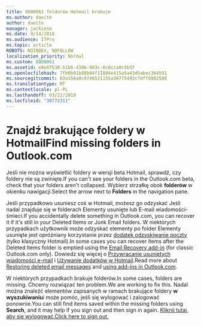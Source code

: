 ```yaml
---
title: 8000061 folderów Hotmail brakuje
ms.author: daeite
author: daeite
manager: jackiesm
ms.date: 9/14/2018
ms.audience: ITPro
ms.topic: article
ROBOTS: NOINDEX, NOFOLLOW
localization_priority: Normal
ms.custom: 8000061
ms.assetid: e8e87530-51b6-4386-983c-8c8cca0c5b3f
ms.openlocfilehash: 7fb0b01b88b04f11804e415a5a43d5abec364591
ms.sourcegitcommit: 03a156a9c9740521155a30775492c7dff0982588
ms.translationtype: MT
ms.contentlocale: pl-PL
ms.lasthandoff: 03/22/2019
ms.locfileid: "30772311"
---
```

# <a name="find-missing-folders-in-outlookcom"></a><span data-ttu-id="59417-102">Znajdź brakujące foldery w Hotmail</span><span class="sxs-lookup"><span data-stu-id="59417-102">Find missing folders in Outlook.com</span></span>

<span data-ttu-id="59417-103">Jeśli nie można wyświetlić foldery w wersji beta Hotmail, sprawdź, czy foldery nie są zwinięte.</span><span class="sxs-lookup"><span data-stu-id="59417-103">If you can't see your folders in the Outlook.com beta, check that your folders aren't collapsed.</span></span> <span data-ttu-id="59417-104">Wybierz strzałkę obok **folderów** w okienku nawigacji.</span><span class="sxs-lookup"><span data-stu-id="59417-104">Select the arrow next to **Folders** in the navigation pane.</span></span> 
  
<span data-ttu-id="59417-105">Jeśli przypadkowo usuniesz coś w Hotmail, możesz go odzyskać Jeśli nadal znajduje się w folderach Elementy usunięte lub E-mail wiadomości-śmieci.</span><span class="sxs-lookup"><span data-stu-id="59417-105">If you accidentally delete something in Outlook.com, you can recover it if it's still in your Deleted Items or Junk Email folders.</span></span> <span data-ttu-id="59417-106">W niektórych przypadkach użytkownik może odzyskać elementy po folder Elementy usunięte jest opróżniany korzystanie przez [dodatek odzyskiwanie poczty](https://appsource.microsoft.com/product/office/WA104380447) (tylko klasyczny Hotmail).</span><span class="sxs-lookup"><span data-stu-id="59417-106">In some cases you can recover items after the Deleted Items folder is emptied using the [Email Recovery add-in](https://appsource.microsoft.com/product/office/WA104380447) (for classic Outlook.com only).</span></span> <span data-ttu-id="59417-107">Dowiedz się więcej o [Przywracanie usuniętych wiadomości e-mail](https://support.office.com/article/cf06ab1b-ae0b-418c-a4d9-4e895f83ed50) i [Używanie dodatków w Hotmail](https://support.office.com/article/a5672109-e4f3-4119-abea-72323e9653cf).</span><span class="sxs-lookup"><span data-stu-id="59417-107">Read more about [Restoring deleted email messages](https://support.office.com/article/cf06ab1b-ae0b-418c-a4d9-4e895f83ed50) and [using add-ins in Outlook.com](https://support.office.com/article/a5672109-e4f3-4119-abea-72323e9653cf).</span></span>
  
<span data-ttu-id="59417-108">W niektórych przypadkach brakuje folderów.</span><span class="sxs-lookup"><span data-stu-id="59417-108">In some cases, folders are missing.</span></span> <span data-ttu-id="59417-109">Chcemy rozwiązać ten problem.</span><span class="sxs-lookup"><span data-stu-id="59417-109">We are working to fix this.</span></span> <span data-ttu-id="59417-110">Nadal można znaleźć elementów zapisanych w ramach brakujące foldery **w wyszukiwaniu**i może pomóc, jeśli się wylogować i zalogować ponownie.</span><span class="sxs-lookup"><span data-stu-id="59417-110">You can still find items saved within the missing folders using **Search**, and it may help if you sign out and then sign in again.</span></span> [<span data-ttu-id="59417-111">Kliknij tutaj, aby się wylogować.</span><span class="sxs-lookup"><span data-stu-id="59417-111">Click here to sign out.</span></span>](https://login.live.com/logout.srf)
  

